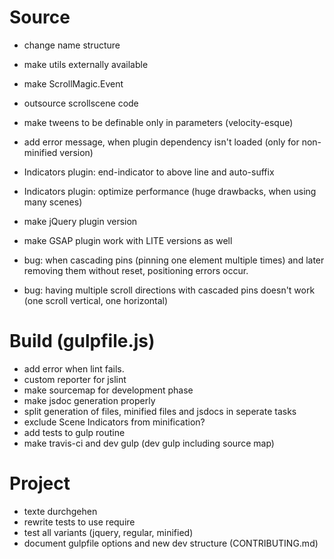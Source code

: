 # Source
 - change name structure
 - make utils externally available
 - make ScrollMagic.Event
 - outsource scrollscene code
 - make tweens to be definable only in parameters (velocity-esque)
 - add error message, when plugin dependency isn't loaded (only for non-minified version)
 - Indicators plugin: end-indicator to above line and auto-suffix
 - Indicators plugin: optimize performance (huge drawbacks, when using many scenes)
 - make jQuery plugin version
 - make GSAP plugin work with LITE versions as well

 - bug: when cascading pins (pinning one element multiple times) and later removing them without reset, positioning errors occur.
 - bug: having multiple scroll directions with cascaded pins doesn't work (one scroll vertical, one horizontal)


# Build (gulpfile.js)
 - add error when lint fails.
 - custom reporter for jslint
 - make sourcemap for development phase
 - make jsdoc generation properly
 - split generation of files, minified files and jsdocs in seperate tasks
 - exclude Scene Indicators from minification?
 - add tests to gulp routine
 - make travis-ci and dev gulp (dev gulp including source map)

# Project
 - texte durchgehen
 - rewrite tests to use require
 - test all variants (jquery, regular, minified)
 - document gulpfile options and new dev structure (CONTRIBUTING.md)